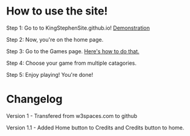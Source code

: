 # How to use the site!

Step 1: Go to to KingStephenSite.github.io!
[Demonstration](https://user-images.githubusercontent.com/120324548/207057237-15d9b92f-4b55-4e8a-86db-f8eef53b578d.png)


Step 2: Now, you're on the home page.

Step 3: Go to the Games page. [Here's how to do that.](https://user-images.githubusercontent.com/120324548/207057732-cfe99a09-8477-4019-8425-2209d57470cc.gif)

Step 4: Choose your game from multiple catagories.

Step 5: Enjoy playing! You're done!

# Changelog

Version 1 - Transfered from w3spaces.com to github

Version 1.1 - Added Home button to Credits and Credits button to home.
